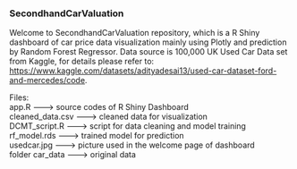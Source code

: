 ### SecondhandCarValuation

Welcome to SecondhandCarValuation repository, which is a R Shiny dashboard of car price data visualization mainly using Plotly and prediction by Random Forest Regressor. Data source is 100,000 UK Used Car Data set from Kaggle, for details please refer to: https://www.kaggle.com/datasets/adityadesai13/used-car-dataset-ford-and-mercedes/code.

Files:
<br />app.R ---> source codes of R Shiny Dashboard
<br />cleaned_data.csv ---> cleaned data for visualization
<br />DCMT_script.R ---> script for data cleaning and model training
<br />rf_model.rds ---> trained model for prediction
<br />usedcar.jpg ---> picture used in the welcome page of dashboard
<br />folder car_data ---> original data
